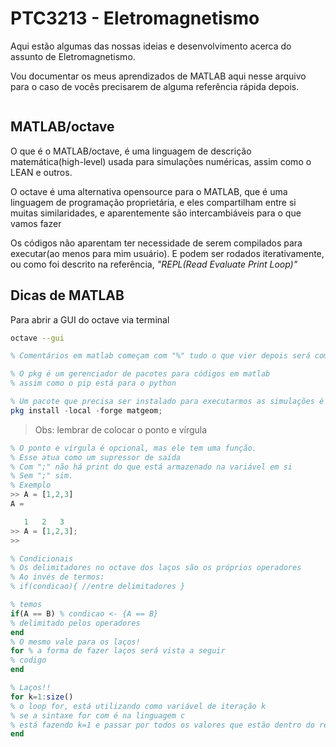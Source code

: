 # PTC3213 - Eletromagnetismo

Aqui estão algumas das nossas ideias e desenvolvimento acerca do assunto de Eletromagnetismo.

Vou documentar os meus aprendizados de MATLAB aqui nesse arquivo para o caso de vocês precisarem de alguma referência rápida depois.

```octave

```
## MATLAB/octave

O que é o MATLAB/octave, é uma linguagem de descrição matemática(high-level) usada para simulações numéricas, assim como o LEAN e outros.

O octave é uma alternativa opensource para o MATLAB, que é uma linguagem de programação proprietária, e eles compartilham entre si muitas similaridades, e aparentemente são intercambiáveis para o que vamos fazer

Os códigos não aparentam ter necessidade de serem compilados para executar(ao menos para mim usuário).
E podem ser rodados iterativamente, ou como foi descrito na referência, _"REPL(Read Evaluate Print Loop)"_

## Dicas de MATLAB

Para abrir a GUI do octave via terminal
```sh
octave --gui 
```

```octave
% Comentários em matlab começam com "%" tudo o que vier depois será comentado
```

```octave
% O pkg é um gerenciador de pacotes para códigos em matlab
% assim como o pip está para o python 

% Um pacote que precisa ser instalado para executarmos as simulações é o matgeom
pkg install -local -forge matgeom;
```
> Obs: lembrar de colocar o ponto e vírgula

```octave
% O ponto e vírgula é opcional, mas ele tem uma função.
% Esse atua como um supressor de saída
% Com ";" não há print do que está armazenado na variável em si
% Sem ";" sim.
% Exemplo
>> A = [1,2,3]
A =

   1   2   3
>> A = [1,2,3];
>> 
```

```octave
% Condicionais
% Os delimitadores no octave dos laços são os próprios operadores
% Ao invés de termos:
% if(condicao){ //entre delimitadores }

% temos
if(A == B) % condicao <- {A == B}
% delimitado pelos operadores
end
% O mesmo vale para os laços!
for % a forma de fazer laços será vista a seguir
% codigo
end
```

```octave
% Laços!!
for k=1:size()
% o loop for, está utilizando como variável de iteração k
% se a sintaxe for com é na linguagem c
% está fazendo k=1 e passar por todos os valores que estão dentro do retorno dessa função size.
end
```
